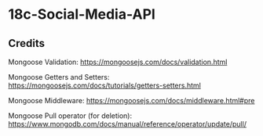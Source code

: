 # 18c-Social-Media-API

## Credits

Mongoose Validation:
https://mongoosejs.com/docs/validation.html

Mongoose Getters and Setters:
https://mongoosejs.com/docs/tutorials/getters-setters.html

Mongoose Middleware:
https://mongoosejs.com/docs/middleware.html#pre

Mongoose Pull operator (for deletion):
https://www.mongodb.com/docs/manual/reference/operator/update/pull/